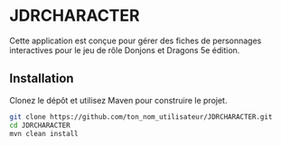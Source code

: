 # JDRCHARACTER

Cette application est conçue pour gérer des fiches de personnages interactives pour le jeu de rôle Donjons et Dragons 5e édition.

## Installation

Clonez le dépôt et utilisez Maven pour construire le projet.

```sh
git clone https://github.com/ton_nom_utilisateur/JDRCHARACTER.git
cd JDRCHARACTER
mvn clean install
